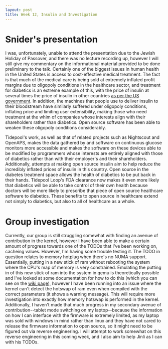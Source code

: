 ```yaml
---
layout: post
title: Week 12, Insulin and Investigation
---
```


# Snider's presentation
I was, unfortunately, unable to attend the presentation due to the Jewish Holiday of Passover, and there was no lecture recording up, however I will still give my commentary on the informational material provided to be done preliminary to the talk. Certainly one of the biggest issues in human health in the United States is access to cost-effective medical treatment. The fact is that much of the medical care is being sold at extremely inflated profit margins due to oligopoly conditions in the healthcare sector, and treatment for diabetics is an extreme example of this, with the price of insulin at several times the price of insulin in other countries [as per the US government](https://aspe.hhs.gov/reports/comparing-insulin-prices-us-other-countries). In addition, the machines that people use to deliver insulin to their bloodstream have similarly suffered under oligopoly conditions, inflating price and limiting user extensibility, making those who need treatment at the whim of companies whose interests align with their shareholders rather than diabetics. Open source software has been able to weaken these oligopoly conditions considerably.

<!--more-->

Tidepool's work, as well as that of related projects such as Nightscout and OpenAPS, makes the data gathered by and software on continuous glucose monitors more accessible and makes the software on these devices able to be modified by programmers whose interests are entirely aligned with those of diabetics rather than with their employer's and their shareholders. Additionally, attempts at making open source insulin aim to help reduce the incredibly inflated prices of insulin in this country. Open source in the diabetes treatment space allows the health of diabetics to be put back in their hands. Tidepool Loop's FDA clearance now makes it even more likely that diabetics will be able to take control of their own health because doctors will be more likely to prescribe that piece of open source healthcare software to diabetics. These benefits to open source in healthcare extend not simply to diabetics, but also to all of healthcare as a whole.

# Group investigation

Currently, our group is still struggling somewhat with finding an avenue of contribution in the kernel, however I have been able to make a certain amount of progress towards one of the TODOs that I've been working on, cacheing values. However, I'm having some trouble testing it. The TODO in question relates to memory hotplug when there's no NUMA support. Essentially, putting in a new stick of ram without rebooting the system where the CPU's map of memory is very constrained. Emulating the putting in of this new stick of ram into the system in qemu is theoretically possible and I've looked at some documentation for how to do this (which you can see on the [wiki page](https://github.com/ossd-s23/wiki/wiki/Group_03_Linux)), however I have been running into an issue where the kernel can't detect the hotswap of ram even when compiled with the correct parameters (it shows a warning message). This will require more investigation into exactly how memory hotswap is performed in the kernel. Additionally, I haven't made that much progress in my secondary avenue of contribution--tablet mode switching on my laptop--because the information on how I can interface with the firmware is extremely limited, as my laptop was sold with windows in mind rather than linux and they have not cared to release the firmware information to open source, so it might need to be figured out via reverse engineering. I will attempt to work somewhat on this reverse engineering in this coming week, and I also aim to help Jinli as I can with his TODOs.
